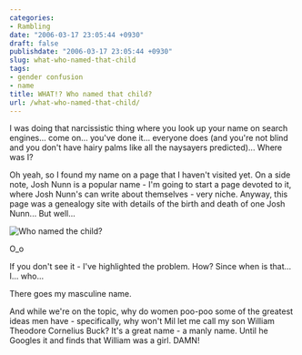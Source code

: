 ```yaml
---
categories:
- Rambling
date: "2006-03-17 23:05:44 +0930"
draft: false
publishdate: "2006-03-17 23:05:44 +0930"
slug: what-who-named-that-child
tags:
- gender confusion
- name
title: WHAT!? Who named that child?
url: /what-who-named-that-child/
---
```

I was doing that narcissistic thing where you look up your name on
search engines... come on... you've done it... everyone does (and you're
not blind and you don't have hairy palms like all the naysayers
predicted)... Where was I?

Oh yeah, so I found my name on a page that I haven't visited yet. On a
side note, Josh Nunn is a popular name - I'm going to start a page
devoted to it, where Josh Nunn's can write about themselves - very
niche. Anyway, this page was a genealogy site with details of the birth
and death of one Josh Nunn... But well...

![Who named the
child?](https://turbo.geekorium.com.au/wp-content/uploads/526976456_907bab0da92.jpg)

O\_o

If you don't see it - I've highlighted the problem. How? Since when is
that... I... who...

There goes my masculine name.

And while we're on the topic, why do women poo-poo some of the greatest
ideas men have - specifically, why won't Mil let me call my son William
Theodore Cornelius Buck? It's a great name - a manly name. Until he
Googles it and finds that William was a girl. DAMN!